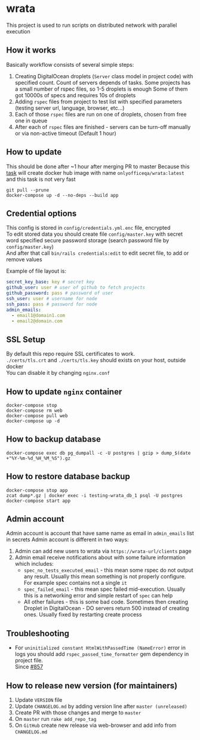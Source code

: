 # wrata

This project is used to run scripts on distributed network with parallel execution

## How it works

Basically workflow consists of several simple steps:

1. Creating DigitalOcean droplets (`Server` class model in project code)
with specified count.
Count of servers depends of tasks.
Some projects has a small number of rspec files,
so 1-5 droplets is enough
Some of them got 10000s of specs and requires 10s of droplets
2. Adding `rspec` files from project to test list with specified parameters
(testing server url, language, browser, etc...)
3. Each of those `rspec` files are run on one of droplets,
chosen from free one in queue
4. After each of `rspec` files are finished - servers can be turn-off manually
or via non-active timeout (Default 1 hour)

## How to update

This should be done after ~1 hour after merging PR to master
Because this [task](https://github.com/ONLYOFFICE/testing-wrata/blob/46786484e8ba852c3af6321e2889b949448776e5/.github/workflows/docker-hub-push.yml#L1)
will create docker hub image with name `onlyofficeqa/wrata:latest`
and this task is not very fast

```shell script
git pull --prune
docker-compose up -d --no-deps --build app
```

## Credential options

This config is stored in `config/credentials.yml.enc` file, encrypted  
To edit stored data you should create file `config/master.key` with secret word
specified secure password storage
(search password file by `config/master.key`)  
And after that call `bin/rails credentials:edit` to edit secret file,
to add or remove values

Example of file layout is:

```yaml
secret_key_base: key # secret key
github_user: user # user of github to fetch projects
github_password: pass # password of user
ssh_user: user # username for node
ssh_pass: pass # password for node
admin_emails:
  - email1@domain1.com
  - email2@domain.com
```

## SSL Setup

By default this repo require SSL certificates to work.  
`./certs/tls.crt` and `./certs/tls.key` should
exists on your host, outside docker  
You can disable it by changing `nginx.conf`

## How to update `nginx` container

```shell
docker-compose stop
docker-compose rm web
docker-compose pull web
docker-compose up -d
```

## How to backup database

```shell
docker-compose exec db pg_dumpall -c -U postgres | gzip > dump_$(date +"%Y-%m-%d_%H_%M_%S").gz
```

## How to restore database backup

```shell
docker-compose stop app
zcat dump*.gz | docker exec -i testing-wrata_db_1 psql -U postgres
docker-compose start app
```

## Admin account

Admin account is account that have same name as email in `admin_emails` list in secrets
Admin account is different in two ways:

1. Admin can add new users to wrata via `https://wrata-url/clients` page
2. Admin email receive notifications about with some failure information which includes:
   * `spec_no_tests_executed_email` - this mean some rspec do not output any result.
      Usually this mean something is not properly configure.
      For example spec contains not a single `it`
   * `spec_failed_email` - this mean spec failed mid-execution.
     Usually this is a networking error and simple restart of `spec` can help
   * All other failures - this is some bad code.
     Sometimes then creating Droplet in DigitalOcean - DO servers return 500
     instead of creating ones. Usually fixed by restarting create process

## Troubleshooting

* For `uninitialized constant HtmlWithPassedTime (NameError)`
  error in logs you should add `rspec_passed_time_formatter`
  gem dependency in project file.  
  Since [#857](https://github.com/ONLYOFFICE/testing-wrata/pull/857)

## How to release new version (for maintainers)

1. Update `VERSION` file
2. Update `CHANGELOG.md` by adding version line after `master (unreleased)`
3. Create PR with those changes and merge to `master`
4. On `master` run `rake add_repo_tag`
5. On `GitHub` create new release via web-browser and add info from `CHANGELOG.md`
